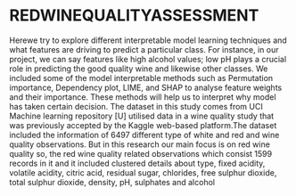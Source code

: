 # REDWINEQUALITYASSESSMENT
Herewe try to explore different interpretable model learning techniques and what features are driving to predict a particular class. For instance, in our project, we can say features like high alcohol values; low pH plays a crucial role in predicting the good quality wine and likewise other classes. We included some of the model interpretable methods such as Permutation importance, Dependency plot, LIME, and SHAP to analyse feature weights and their importance. These methods will help us to interpret why model has taken certain decision.
The dataset in this study comes from UCI Machine learning repository [U] utilised data in a wine quality study that was previously accepted by the Kaggle web-based platform.The dataset included the information of 6497 different type of white and red and wine quality observations. But in this research our main focus is on red wine quality so, the red wine quality related observations which consist 1599 records in it and it included clustered details about type, fixed acidity, volatile acidity, citric acid, residual sugar, chlorides, free sulphur dioxide, total sulphur dioxide, density, pH, sulphates and alcohol

